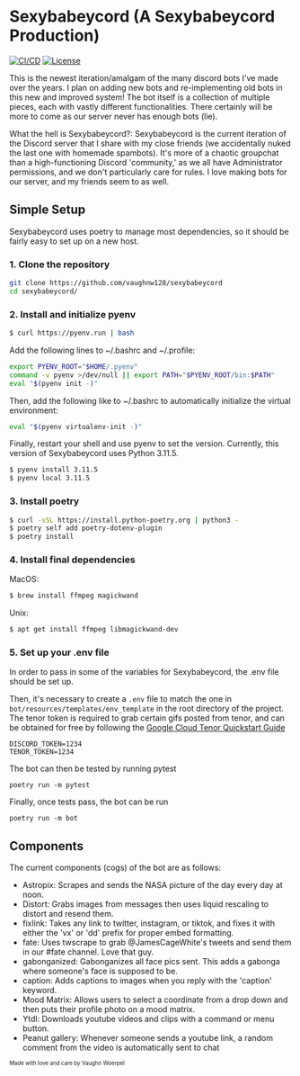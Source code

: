 # Sexybabeycord (A Sexybabeycord Production)

[![CI/CD](https://github.com/vaughnw128/sexybabeycord/actions/workflows/main.yml/badge.svg)](https://github.com/vaughnw128/sexybabeycord/actions/workflows/main.yml)
[![License](https://img.shields.io/badge/license-MIT-green)](LICENSE)

This is the newest iteration/amalgam of the many discord bots I've made over the years.
I plan on adding new bots and re-implementing old bots in this new and improved system!
The bot itself is a collection of multiple pieces, each with vastly
different functionalities. There certainly will be more to come as our
server never has enough bots (lie).

What the hell is Sexybabeycord?: Sexybabeycord is the current iteration of the Discord server that I share
with my close friends (we accidentally nuked the last one with homemade spambots). It's more of a
chaotic groupchat than a high-functioning Discord 'community,' as we all have Administrator
permissions, and we don't particularly care for rules. I love making bots for our server, and my
friends seem to as well.

## Simple Setup

Sexybabeycord uses poetry to manage most dependencies, so it should be fairly easy to set up on a new host.

### 1. Clone the repository
```bash
git clone https://github.com/vaughnw128/sexybabeycord
cd sexybabeycord/
```

### 2. Install and initialize pyenv

```bash
$ curl https://pyenv.run | bash
```

Add the following lines to ~/.bashrc and ~/.profile:
```bash
export PYENV_ROOT="$HOME/.pyenv"
command -v pyenv >/dev/null || export PATH="$PYENV_ROOT/bin:$PATH"
eval "$(pyenv init -)"
```

Then, add the following like to ~/.bashrc to automatically initialize the virtual environment:
```bash
eval "$(pyenv virtualenv-init -)"
```

Finally, restart your shell and use pyenv to set the version. Currently, this version of Sexybabeycord uses Python 3.11.5.
```bash
$ pyenv install 3.11.5
$ pyenv local 3.11.5
```

### 3. Install poetry
```bash
$ curl -sSL https://install.python-poetry.org | python3 -
$ poetry self add poetry-dotenv-plugin
$ poetry install
```

### 4. Install final dependencies

MacOS:
```bash
$ brew install ffmpeg magickwand
```

Unix:
```bash
$ apt get install ffmpeg libmagickwand-dev 
```

### 5. Set up your .env file
In order to pass in some of the variables for Sexybabeycord, the .env file should be set up.

Then, it's necessary to create a `.env` file to match the one in `bot/resources/templates/env_template` in the root directory of the project. The tenor token is required to grab certain gifs posted from tenor, and can be obtained for free by following the [Google Cloud Tenor Quickstart Guide](https://developers.google.com/tenor/guides/quickstart)
```
DISCORD_TOKEN=1234
TENOR_TOKEN=1234
```


The bot can then be tested by running pytest
```
poetry run -m pytest
```


Finally, once tests pass, the bot can be run
```
poetry run -m bot
```

## Components

The current components (cogs) of the bot are as follows:
- Astropix: Scrapes and sends the NASA picture of the day every day at noon.
- Distort: Grabs images from messages then uses liquid rescaling to distort and resend them.
- fixlink: Takes any link to twitter, instagram, or tiktok, and fixes it with either the 'vx' or 'dd' prefix for proper embed formatting.
- fate: Uses twscrape to grab @JamesCageWhite's tweets and send them in our #fate channel. Love that guy.
- gabonganized: Gabonganizes all face pics sent. This adds a gabonga where someone's face is supposed to be.
- caption: Adds captions to images when you reply with the 'caption' keyword.
- Mood Matrix: Allows users to select a coordinate from a drop down and then puts their profile photo on a mood matrix.
- Ytdl: Downloads youtube videos and clips with a command or menu button.
- Peanut gallery: Whenever someone sends a youtube link, a random comment from the video is automatically sent to chat



<sub><sup>Made with love and care by Vaughn Woerpel</sub></sup>
